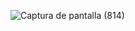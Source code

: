 ![Captura de pantalla (814)](https://github.com/user-attachments/assets/45984d43-6201-4dc5-a704-d6bbd3052f6d)
